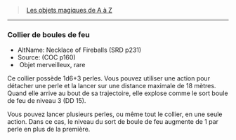 ﻿---
!MagicItem
Type: Objet merveilleux
Rarity: rare
Id: magicitems_az_hd.md#collier-de-boules-de-feu
ParentLink: magicitems_az_hd.md#les-objets-magiques-de-a-à-z
Name: Collier de boules de feu
ParentName: Les objets magiques de A à Z
NameLevel: 3
AltName: Necklace of Fireballs (SRD p231)
Source: (COC p160)
Attributes: {}
AttributesDictionary: >+
  {}

---
> [Les objets magiques de A à Z](hd_magicitems_az_les_objets_magiques_de_a_a_z.md)

---

### Collier de boules de feu

- AltName: Necklace of Fireballs (SRD p231)
- Source: (COC p160)
-  Objet merveilleux, rare

Ce collier possède 1d6+3 perles. Vous pouvez utiliser une action pour détacher une perle et la lancer sur une distance maximale de 18 mètres. Quand elle arrive au bout de sa trajectoire, elle explose comme le sort boule de feu de niveau 3 (DD 15).

Vous pouvez lancer plusieurs perles, ou même tout le collier, en une seule action. Dans ce cas, le niveau du sort de boule de feu augmente de 1 par perle en plus de la première.

